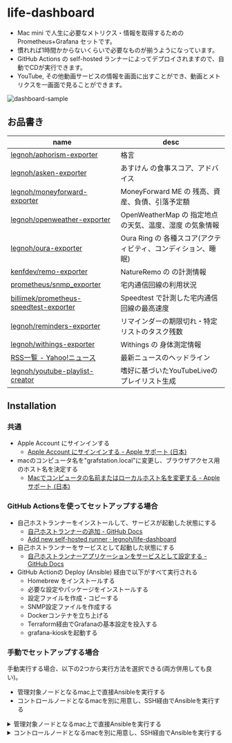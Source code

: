 # life-dashboard

- Mac mini で人生に必要なメトリクス・情報を取得するための Prometheus+Grafana セットです。
- 慣れれば1時間かからないくらいで必要なものが揃うようになっています。
- GitHub Actions の self-hosted ランナーによってデプロイされますので、自動でCDが実行できます。
- YouTube, その他動画サービスの情報を画面に出すことができ、動画とメトリクスを一画面で見ることができます。

![dashboard-sample](https://user-images.githubusercontent.com/706834/236629238-3730ee10-3a4b-414e-9699-3c820b05b638.png)

## お品書き

|name|desc|
|---|---|
| [legnoh/aphorism-exporter](https://github.com/legnoh/aphorism-exporter) | 格言 |
| [legnoh/asken-exporter](https://github.com/legnoh/asken-exporter) | あすけん の食事スコア、アドバイス |
| [legnoh/moneyforward-exporter](https://github.com/legnoh/moneyforward-exporter) | MoneyForward ME の 残高、資産、負債、引落予定額 |
| [legnoh/openweather-exporter](https://github.com/legnoh/openweather-exporter) | OpenWeatherMap の 指定地点の天気、温度、湿度 の気象情報 |
| [legnoh/oura-exporter](https://github.com/legnoh/oura-exporter) | Oura Ring の 各種スコア(アクティビティ、コンディション、睡眠) |
| [kenfdev/remo-exporter](https://github.com/kenfdev/remo-exporter) | NatureRemo の の計測情報 |
| [prometheus/snmp_exporter](https://github.com/prometheus/snmp_exporter) | 宅内通信回線の利用状況 |
| [billimek/prometheus-speedtest-exporter](https://github.com/billimek/prometheus-speedtest-exporter) | Speedtest で計測した宅内通信回線の最高速度 |
| [legnoh/reminders-exporter](https://github.com/legnoh/reminders-exporter) | リマインダーの期限切れ・特定リストのタスク残数 |
| [legnoh/withings-exporter](https://github.com/legnoh/withings-exporter) | Withings の 身体測定情報 |
| [RSS一覧 - Yahoo!ニュース](https://news.yahoo.co.jp/rss) | 最新ニュースのヘッドライン |
| [legnoh/youtube-playlist-creator](https://github.com/legnoh/youtube-playlist-creator) | 嗜好に基づいたYouTubeLiveのプレイリスト生成 |

## Installation

### 共通

- Apple Account にサインインする
  - [Apple Account にサインインする - Apple サポート (日本)](https://support.apple.com/ja-jp/111001#macos)
- macのコンピュータ名を"grafstation.local"に変更し、ブラウザアクセス用のホスト名を決定する
  - [Macでコンピュータの名前またはローカルホスト名を変更する - Apple サポート (日本)](https://support.apple.com/ja-jp/guide/mac-help/mchlp2322/mac)

### GitHub Actionsを使ってセットアップする場合

- 自己ホストランナーをインストールして、サービスが起動した状態にする
  - [自己ホストランナーの追加 - GitHub Docs](https://docs.github.com/ja/actions/hosting-your-own-runners/managing-self-hosted-runners/adding-self-hosted-runners)
  - [Add new self-hosted runner · legnoh/life-dashboard](https://github.com/legnoh/life-dashboard/settings/actions/runners/new?arch=arm64&os=osx)
- 自己ホストランナーをサービスとして起動した状態にする
  - [自己ホストランナーアプリケーションをサービスとして設定する - GitHub Docs](https://docs.github.com/ja/actions/hosting-your-own-runners/managing-self-hosted-runners/configuring-the-self-hosted-runner-application-as-a-service?platform=mac)
- GitHub Actionの Deploy (Ansible) 経由で以下がすべて実行される
  - Homebrew をインストールする
  - 必要な設定やパッケージをインストールする
  - 設定ファイルを作成・コピーする
  - SNMP設定ファイルを作成する
  - Dockerコンテナを立ち上げる
  - Terraform経由でGrafanaの基本設定を投入する
  - grafana-kioskを起動する

### 手動でセットアップする場合

手動実行する場合、以下の2つから実行方法を選択できる(両方併用しても良い)。

- 管理対象ノードとなるmac上で直接Ansibleを実行する
- コントロールノードとなるmacを別に用意し、SSH経由でAnsibleを実行する

<details>

<summary>管理対象ノードとなるmac上で直接Ansibleを実行する</summary>

- Homebrew & ansibleをインストールする([`legnoh/ansibler`](https://github.com/legnoh/ansibler)を利用)
  ```sh
  sh -c "$(curl -L ansible.lkj.io)"
  ```
- このリポジトリをcloneする
  ```sh
  git clone https://github.com/legnoh/life-dashboard.git && cd life-dashboard
  ```
- **C:** [`credential.yml`](./credential.yml) をサンプルからコピーし、必要な環境変数を設定する
  ```sh
  cp credential-sample.yml credential.yml
  vi credential.yml
  ```
- ansibleを実行してデプロイする
  ```sh
  ansible-playbook site.yml -i inventory/localhost.yml -e @credential.yml
  ```
</details>

<details>

<summary>コントロールノードとなるmacを別に用意し、SSH経由でAnsibleを実行する</summary>

コントロールノード(**C:** ansibleを実行する端末), 管理対象ノード(**M:** 管理される端末)として記載する。

- **M:** macにSSHできるようにする
  - [リモートコンピュータにMacへのアクセスを許可する - Apple サポート (日本)](https://support.apple.com/ja-jp/guide/mac-help/mchlp1066/mac)
- **C:** ログイン用の秘密鍵/公開鍵を用意し、公開鍵を管理対象ノードに配布する
  ```sh
  username="yourusername"
  pubkey="$(cat yourpubkey.pub)"
  ssh $username@grafstation.local \
    "mkdir -p ~/.ssh \
    && echo \"$pubkey\" > ~/.ssh/authorized_keys \
    && chmod 600 ~/.ssh/authorized_keys"
  ```
- **C/M:** Homebrew & ansibleをインストールする([`legnoh/ansibler`](https://github.com/legnoh/ansibler)を利用)
  ```sh
  sh -c "$(curl -L ansible.lkj.io)"
  ```
- **C:** このリポジトリをcloneする
  ```sh
  git clone https://github.com/legnoh/life-dashboard.git && cd life-dashboard
  ```
- **C:** [`credential.yml`](./credential.yml) をサンプルからコピーし、必要な環境変数を設定する
  ```sh
  cp credential-sample.yml credential.yml
  vi credential.yml
  ```
- **C:** ansibleを実行してデプロイする。inventoryはgrafstation.ymlに向ける
  ```sh
  ansible-playbook site.yml -i inventory/grafstation.yml -e @credential.yml
  ```

</details>

